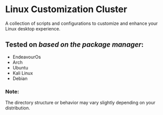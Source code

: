 # Linux Customization Cluster

A collection of scripts and configurations to customize and enhance your Linux desktop experience.

## Tested on *based on the package manager*:
- EndeavourOs
- Arch
- Ubuntu  
- Kali Linux  
- Debian

### Note:
The directory structure or behavior may vary slightly depending on your distribution.